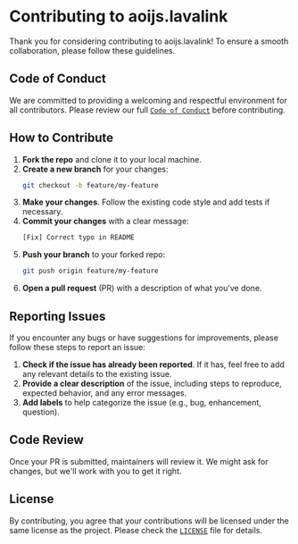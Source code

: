 # Contributing to aoijs.lavalink

Thank you for considering contributing to aoijs.lavalink! To ensure a smooth collaboration, please follow these guidelines.

## Code of Conduct

We are committed to providing a welcoming and respectful environment for all contributors. Please review our full [`Code of Conduct`](https://github.com/tyowk/aoijs.lavalink/tree/main/.github/CODE_OF_CONDUCT.md) before contributing.

## How to Contribute

1. **Fork the repo** and clone it to your local machine.
2. **Create a new branch** for your changes:
   ```bash
   git checkout -b feature/my-feature
   ```
3. **Make your changes**. Follow the existing code style and add tests if necessary.
4. **Commit your changes** with a clear message:
   ```bash
   [Fix] Correct typo in README
   ```
5. **Push your branch** to your forked repo:
   ```bash
   git push origin feature/my-feature
   ```
6. **Open a pull request** (PR) with a description of what you’ve done.

## Reporting Issues

If you encounter any bugs or have suggestions for improvements, please follow these steps to report an issue:

1. **Check if the issue has already been reported**. If it has, feel free to add any relevant details to the existing issue.
2. **Provide a clear description** of the issue, including steps to reproduce, expected behavior, and any error messages.
3. **Add labels** to help categorize the issue (e.g., bug, enhancement, question).

## Code Review

Once your PR is submitted, maintainers will review it. We might ask for changes, but we'll work with you to get it right.

## License

By contributing, you agree that your contributions will be licensed under the same license as the project. Please check the [`LICENSE`](https://github.com/tyowk/aoijs.lavalink/tree/main/LICENSE) file for details.
